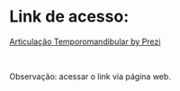 # Link de acesso: 

[Articulação Temporomandibular by Prezi](https://prezi.com/view/vmEEzSvejthHXGp1tKIK/)

<br>

Observação: acessar o link via página web.
